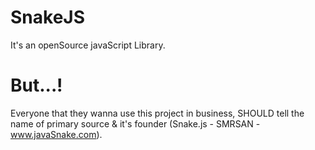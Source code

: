 # SnakeJS
It's an openSource javaScript Library.
# But...!
Everyone that they wanna use this project in business,
SHOULD tell the name of primary source &
it's founder (Snake.js - SMRSAN - www.javaSnake.com).
